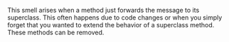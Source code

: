 This smell arises when a method just forwards the message to its superclass. This often happens due to code changes or when you simply forget that you wanted to extend the behavior of a superclass method. These methods can be removed.